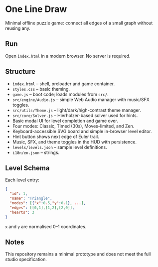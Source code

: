 # One Line Draw

Minimal offline puzzle game: connect all edges of a small graph without reusing any.

## Run
Open `index.html` in a modern browser. No server is required.

## Structure
- `index.html` – shell, preloader and game container.
- `styles.css` – basic theming.
- `game.js` – boot code; loads modules from `src/`.
- `src/engine/Audio.js` – simple Web Audio manager with music/SFX toggles.
- `src/utils/Theme.js` – light/dark/high-contrast theme manager.
- `src/core/Solver.js` – Hierholzer-based solver used for hints.
- Basic modal UI for level completion and game over.
- Four modes: Classic, Timed (30s), Moves-limited, and Zen.
- Keyboard-accessible SVG board and simple in-browser level editor.
- Hint button shows next edge of Euler trail.
- Music, SFX, and theme toggles in the HUD with persistence.
- `levels/levels.json` – sample level definitions.
- `i18n/en.json` – strings.

## Level Schema
Each level entry:
```json
{
  "id": 1,
  "name": "Triangle",
  "nodes": [{"x":0.5,"y":0.1}, ...],
  "edges": [[0,1],[1,2],[2,0]],
  "hearts": 3
}
```
`x` and `y` are normalised 0–1 coordinates.

## Notes
This repository remains a minimal prototype and does not meet the full studio specification.
